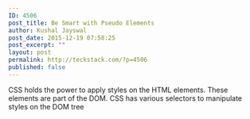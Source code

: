 ```yaml
---
ID: 4506
post_title: Be Smart with Pseudo Elements
author: Kushal Jayswal
post_date: 2015-12-19 07:58:25
post_excerpt: ""
layout: post
permalink: http://teckstack.com/?p=4506
published: false
---
```

CSS holds the power to apply styles on the HTML elements. These elements are part of the DOM. CSS has various selectors to manipulate styles on the DOM tree